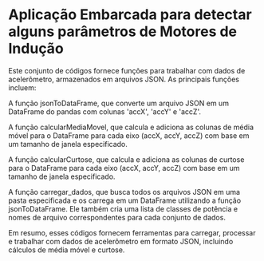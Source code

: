 # Aplicação Embarcada para detectar alguns parâmetros de Motores de Indução

Este conjunto de códigos fornece funções para trabalhar com dados de acelerômetro, armazenados em arquivos JSON. As principais funções incluem:


A função jsonToDataFrame, que converte um arquivo JSON em um DataFrame do pandas com colunas 'accX', 'accY' e 'accZ'.

A função calcularMediaMovel, que calcula e adiciona as colunas de média móvel para o DataFrame para cada eixo (accX, accY, accZ) com base em um tamanho de janela especificado.

A função calcularCurtose, que calcula e adiciona as colunas de curtose para o DataFrame para cada eixo (accX, accY, accZ) com base em um tamanho de janela especificado.

A função carregar_dados, que busca todos os arquivos JSON em uma pasta especificada e os carrega em um DataFrame utilizando a função jsonToDataFrame. Ele também cria uma lista de classes de potência e nomes de arquivo correspondentes para cada conjunto de dados.


Em resumo, esses códigos fornecem ferramentas para carregar, processar e trabalhar com dados de acelerômetro em formato JSON, incluindo cálculos de média móvel e curtose.

